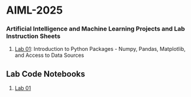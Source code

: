 # AIML-2025
### Artificial Intelligence and Machine Learning Projects and Lab Instruction Sheets
1. [Lab 01](https://github.com/kirankumareranki/AIML-2025/blob/main/AIML_A1.pdf): Introduction to Python Packages - Numpy, Pandas, Matplotlib, and Access to Data Sources


## Lab Code Notebooks
1. [Lab 01](https://github.com/Laluprasad1/AIML-2025/blob/main/Lab01_AIML.ipynb)
